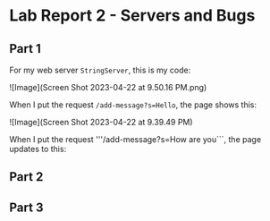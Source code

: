 # Lab Report 2 - Servers and Bugs

## Part 1
For my web server ```StringServer```, this is my code:

![Image](Screen Shot 2023-04-22 at 9.50.16 PM.png)

When I put the request ```/add-message?s=Hello```, the page shows this:

![Image](Screen Shot 2023-04-22 at 9.39.49 PM)

When I put the request '''/add-message?s=How are you```, the page updates to this:

## Part 2

## Part 3
